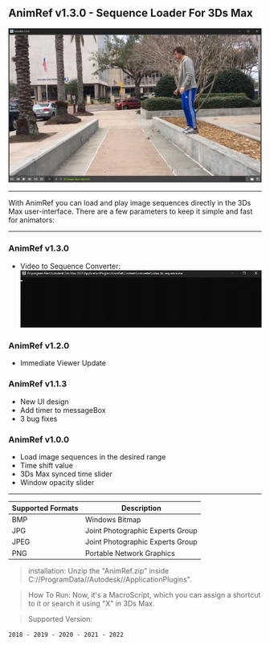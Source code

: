 ## AnimRef v1.3.0 - Sequence Loader For 3Ds Max


![AnimRef v1.0 User-Interface](screen/interface.jpg)

---

With AnimRef you can load and play image sequences directly in the 3Ds Max user-interface. There are a few parameters to keep it simple and fast for animators:

---
### AnimRef v1.3.0
- Video to Sequence Converter:
![](screen/converter.gif)

### AnimRef v1.2.0
- Immediate Viewer Update  

### AnimRef v1.1.3
- New UI design
- Add timer to messageBox
- 3 bug fixes

### AnimRef v1.0.0
- Load image sequences in the desired range
- Time shift value
- 3Ds Max synced time slider
- Window opacity slider
---

| Supported Formats | Description |
| ----------- | ----------- |
| BMP | Windows Bitmap |
| JPG | Joint Photographic Experts Group |
| JPEG | Joint Photographic Experts Group |
| PNG | Portable Network Graphics |


>installation: 
	Unzip the "AnimRef.zip" inside C://ProgramData//Autodesk//ApplicationPlugins".
	
>How To Run: 
	Now, it's a MacroScript, which you can assign a shortcut to it or search it using "X" in 3Ds Max.
	
>Supported Version:

    2018 - 2019 - 2020 - 2021 - 2022
